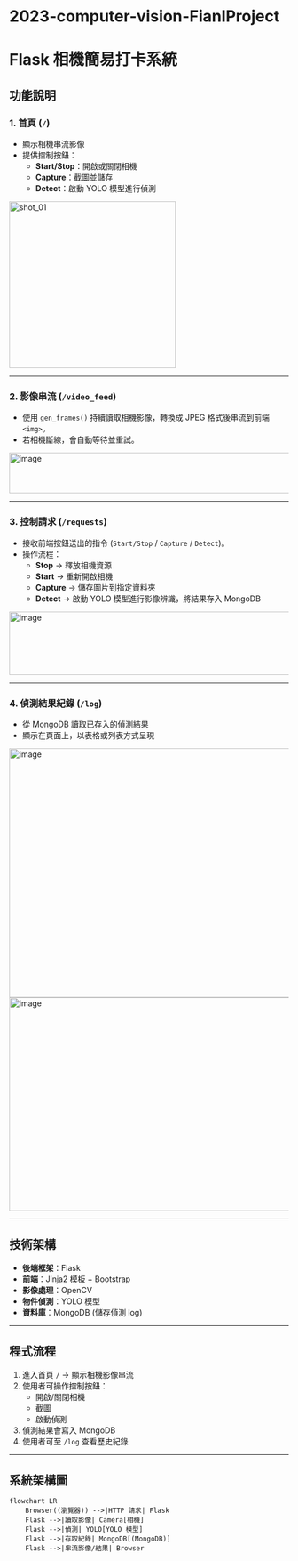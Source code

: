 # 2023-computer-vision-FianlProject
#  Flask 相機簡易打卡系統

## 功能說明

### 1. 首頁 (`/`)
- 顯示相機串流影像  
- 提供控制按鈕：
  - **Start/Stop**：開啟或關閉相機  
  - **Capture**：截圖並儲存  
  - **Detect**：啟動 YOLO 模型進行偵測  
<img width="300" height="300" alt="shot_01" src="https://github.com/user-attachments/assets/f355c6d5-55b5-4b28-9665-5451804be963" />

---

### 2. 影像串流 (`/video_feed`)
- 使用 `gen_frames()` 持續讀取相機影像，轉換成 JPEG 格式後串流到前端 `<img>`。  
- 若相機斷線，會自動等待並重試。  
<img width="540" height="73" alt="image" src="https://github.com/user-attachments/assets/0074096f-d324-4854-8266-47e06d745ab0" />

---

### 3. 控制請求 (`/requests`)
- 接收前端按鈕送出的指令 (`Start/Stop` / `Capture` / `Detect`)。  
- 操作流程：
  - **Stop** → 釋放相機資源  
  - **Start** → 重新開啟相機  
  - **Capture** → 儲存圖片到指定資料夾  
  - **Detect** → 啟動 YOLO 模型進行影像辨識，將結果存入 MongoDB  
<img width="705" height="114" alt="image" src="https://github.com/user-attachments/assets/a28fe3e5-57db-407c-ad02-ed9eb68b7dcc" />

---

### 4. 偵測結果紀錄 (`/log`)
- 從 MongoDB 讀取已存入的偵測結果  
- 顯示在頁面上，以表格或列表方式呈現  
<img width="1066" height="448" alt="image" src="https://github.com/user-attachments/assets/44d49599-0f36-4dfb-a098-b3417b0746c3" />
<img width="511" height="384" alt="image" src="https://github.com/user-attachments/assets/26c9b4e3-7de6-4aab-8e8e-8e1cf3fb774d" />

---

##  技術架構

- **後端框架**：Flask  
- **前端**：Jinja2 模板 + Bootstrap  
- **影像處理**：OpenCV  
- **物件偵測**：YOLO 模型  
- **資料庫**：MongoDB (儲存偵測 log)  

---

##  程式流程

1. 進入首頁 `/` → 顯示相機影像串流  
2. 使用者可操作控制按鈕：  
   - 開啟/關閉相機  
   - 截圖  
   - 啟動偵測  
3. 偵測結果會寫入 MongoDB  
4. 使用者可至 `/log` 查看歷史紀錄  

---

## 系統架構圖

```mermaid
flowchart LR
    Browser((瀏覽器)) -->|HTTP 請求| Flask
    Flask -->|讀取影像| Camera[相機]
    Flask -->|偵測| YOLO[YOLO 模型]
    Flask -->|存取紀錄| MongoDB[(MongoDB)]
    Flask -->|串流影像/結果| Browser
